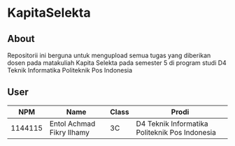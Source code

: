 # KapitaSelekta
## About
Repositorii ini berguna untuk mengupload semua tugas yang diberikan dosen pada matakuliah Kapita Selekta pada semester 5 di program studi D4 Teknik Informatika Politeknik Pos Indonesia

## User
NPM| Name| Class | Prodi
------------ | ------------- | ------------- | -------------
1144115| Entol Achmad Fikry Ilhamy| 3C| D4 Teknik Informatika Politeknik Pos Indonesia
